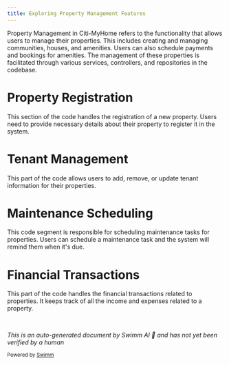```yaml
---
title: Exploring Property Management Features
---
```

Property Management in Citi-MyHome refers to the functionality that allows users to manage their properties. This includes creating and managing communities, houses, and amenities. Users can also schedule payments and bookings for amenities. The management of these properties is facilitated through various services, controllers, and repositories in the codebase.

# Property Registration

This section of the code handles the registration of a new property. Users need to provide necessary details about their property to register it in the system.

# Tenant Management

This part of the code allows users to add, remove, or update tenant information for their properties.

# Maintenance Scheduling

This code segment is responsible for scheduling maintenance tasks for properties. Users can schedule a maintenance task and the system will remind them when it's due.

# Financial Transactions

This part of the code handles the financial transactions related to properties. It keeps track of all the income and expenses related to a property.

&nbsp;

*This is an auto-generated document by Swimm AI 🌊 and has not yet been verified by a human*

<SwmMeta version="3.0.0" repo-id="Z2l0aHViJTNBJTNBQ2l0aS1NeUhvbWUlM0ElM0FnaWxhZG5hdm90" repo-name="Citi-MyHome" doc-type="overview"><sup>Powered by [Swimm](/)</sup></SwmMeta>
